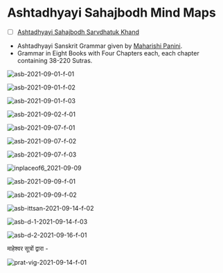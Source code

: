 # Ashtadhyayi Sahajbodh Mind Maps

- [ ] [Ashtadhyayi Sahajbodh Sarvdhatuk Khand](https://archive.org/details/wg849)
- Ashtadhyayi Sanskrit Grammar given by [Maharishi Panini](https://en.m.wikipedia.org/wiki/P%C4%81%E1%B9%87ini). 
- Grammar in Eight Books with Four Chapters each, each chapter containing 38-220 Sutras. 

![asb-2021-09-01-f-01](asb-2021-09-01-f-01.jpg)

![asb-2021-09-01-f-02](asb-2021-09-01-f-02.jpg)

![asb-2021-09-01-f-03](asb-2021-09-01-f-03.jpg)

![asb-2021-09-02-f-01](asb-2021-09-02-f-01.jpg)

![asb-2021-09-07-f-01](asb-2021-09-07-f-01.jpg)

![asb-2021-09-07-f-02](asb-2021-09-07-f-02.jpg)

![asb-2021-09-07-f-03](asb-2021-09-07-f-03.jpg)

![inplaceof6_2021-09-09](inplaceof6_2021-09-09.jpg)

![asb-2021-09-09-f-01](asb-2021-09-09-f-01.jpg)

![asb-2021-09-09-f-02](asb-2021-09-09-f-02.jpg)

![asb-ittsan-2021-09-14-f-02](asb-ittsan-2021-09-14-f-02.jpg)

![asb-d-1-2021-09-14-f-03](asb-d-1-2021-09-14-f-03.jpg)

![asb-d-2-2021-09-16-f-01](asb-d-2-2021-09-16-f-01.jpg)

माहेश्वर सूत्रों द्वारा -

![prat-vig-2021-09-14-f-01](prat-vig-2021-09-14-f-01.jpg)

